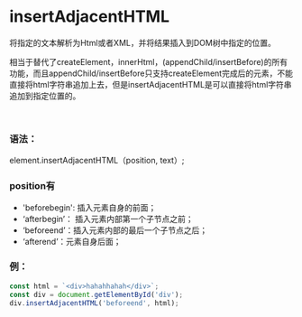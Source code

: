 # insertAdjacentHTML

将指定的文本解析为Html或者XML，并将结果插入到DOM树中指定的位置。  

相当于替代了createElement，innerHtml，(appendChild/insertBefore)的所有功能，而且appendChild/insertBefore只支持createElement完成后的元素，不能直接将html字符串追加上去，但是insertAdjacentHTML是可以直接将html字符串追加到指定位置的。  

<br>

### 语法：
element.insertAdjacentHTML（position, text）;

### position有

+ 'beforebegin': 插入元素自身的前面；
+ ‘afterbegin’： 插入元素内部第一个子节点之前；
+ ‘beforeend’：插入元素内部的最后一个子节点之后；
+ ‘afterend’：元素自身后面；

### 例：

```javascript
const html = `<div>hahahhahah</div>`;
const div = document.getElementById('div');
div.insertAdjacentHTML('beforeend', html);
```